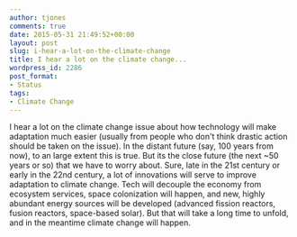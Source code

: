 ```yaml
---
author: tjones
comments: true
date: 2015-05-31 21:49:52+00:00
layout: post
slug: i-hear-a-lot-on-the-climate-change
title: I hear a lot on the climate change...
wordpress_id: 2286
post_format:
- Status
tags:
- Climate Change
---
```


I hear a lot on the climate change issue about how technology will make adaptation much easier (usually from people who don't think drastic action should be taken on the issue). In the distant future (say, 100 years from now), to an large extent this is true. But its the close future (the next ~50 years or so) that we have to worry about. Sure, late in the 21st century or early in the 22nd century, a lot of innovations will serve to improve adaptation to climate change. Tech will decouple the economy from ecosystem services, space colonization will happen, and new, highly abundant energy sources will be developed (advanced fission reactors, fusion reactors, space-based solar). But that will take a long time to unfold, and in the meantime climate change will happen.
